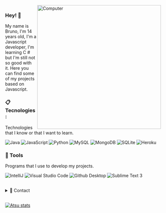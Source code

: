 <img src="https://raw.githubusercontent.com/MicaelliMedeiros/micaellimedeiros/master/image/computer-illustration.png" min-width="400px" max-width="400px" width="400px" align="right" alt="Computer">

### Hey! 👋

My name is Bruno, I'm 14 years old, I'm a Javascript developer, I'm learning C # but I'm still not so good with it. Here you can find some of my projects based on Javascript.



### 📋 Tecnologies:
Technologies that I know or that I want to learn.

  ![Java](https://img.shields.io/badge/Java-ED8B00?style=for-the-badge&logo=java&logoColor=white)
 ![JavaScript](https://img.shields.io/badge/JavaScript-F7DF1E?style=for-the-badge&logo=javascript&logoColor=black)
  ![Python](https://img.shields.io/badge/Python-14354C?style=for-the-badge&logo=python&logoColor=white)
 ![MySQL](https://img.shields.io/badge/MySQL-00000F?style=for-the-badge&logo=mysql&logoColor=white)
  ![MongoDB](https://img.shields.io/badge/MongoDB-4EA94B?style=for-the-badge&logo=mongodb&logoColor=white)
  ![SQLite](https://img.shields.io/badge/SQLite-07405E?style=for-the-badge&logo=sqlite&logoColor=white)
  ![Heroku](https://img.shields.io/badge/Heroku-430098?style=for-the-badge&logo=heroku&logoColor=white)


### 🚀 Tools
Programs that I use to develop my projects.

  ![IntelliJ](https://img.shields.io/badge/IntelliJ-black?style=for-the-badge&logo=intellij-idea&logoColor=blue)
  ![Visual Studio Code](https://img.shields.io/badge/VSCode-008B8B?style=for-the-badge&logo=visual-studio-code&logoColor=blue)
  ![Github Desktop](https://img.shields.io/badge/GitHub_Desktop-inactive?style=for-the-badge&logo=github&logoColor=black)
  ![Sublime Text 3](https://img.shields.io/badge/Sublime_Text_3-grey?style=for-the-badge&logo=sublime-text&logoColor=yellow)

<br/>

<details>
  <summary>💬 Contact</summary>
   </br>    <img align="left" alt="Discord" target="_blank" width="25px" src="https://raw.githubusercontent.com/anuraghazra/anuraghazra/master/assets/discord-round.svg"/>
  <string>theatsu_#6410</string>
  
   </br> <img align="left" alt="Twitter" target="_blank" width="25px" src="https://raw.githubusercontent.com/anuraghazra/anuraghazra/master/assets/twitter.svg"/>
  <string>@TheAtsu_</string> </br>
</details> 
  
<br/>

[![Atsu stats](https://github-readme-stats.vercel.app/api?username=seveensz&layout=compact&theme=tokyonight&hide_title=true&show_icons=true&count_private=true)](https://github.com/seveensz/)
